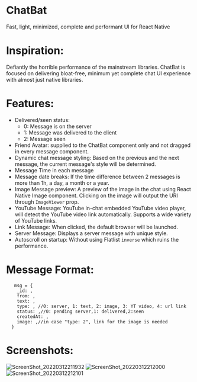 # ChatBat
Fast, light, minimized, complete and performant UI for React Native

# Inspiration:
Defiantly the horrible performance of the mainstream libraries. 
ChatBat is focused on delivering bloat-free, minimum yet complete chat UI experience with almost just native libraries.

# Features:
* Delivered/seen status: 
  - 0: Message is on the server
  - 1: Message was delivered to the client
  - 2: Message seen
* Friend Avatar: supplied to the ChatBat component only and not dragged in every message component.
* Dynamic chat message styling: Based on the previous and the next message, the current message's style will be determined.
* Message Time in each message
* Message date breaks: If the time difference between 2 messages is more than 1h, a day, a month or a year.
* Image Message preview: A preview of the image in the chat using React Native Image component. Clicking on the image will output the URI through `ImageViewer` prop.
* YouTube Message: YouTube in-chat embedded YouTube video player, will detect the YouTube video link automatically. Supports a wide variety of YouTube links.
* Link Message: When clicked, the default browser will be launched.
* Server Message: Displays a server message with unique style.
* Autoscroll on startup: Without using Flatlist `inverse` which ruins the performance.

# Message Format:

       msg = {
        _id: ,
        from: ,
        text: ,
        type: , //0: server, 1: text, 2: image, 3: YT video, 4: url link
        status: ,//0: pending server,1: delivered,2:seen
        createdAt: ,
        image: ,//in case "type: 2", link for the image is needed
      }
# Screenshots:
![ScreenShot_20220312211932](https://user-images.githubusercontent.com/17526102/158036589-19dffbdf-a5ae-476d-9c0c-9c0ce1fed7c2.png) ![ScreenShot_20220312212000](https://user-images.githubusercontent.com/17526102/158036595-154476ee-a384-471f-88ab-ce63b9650a3a.png) ![ScreenShot_20220312212101](https://user-images.githubusercontent.com/17526102/158036604-91c29a9a-d1b5-4037-b15d-666b9b1b43b2.png)



